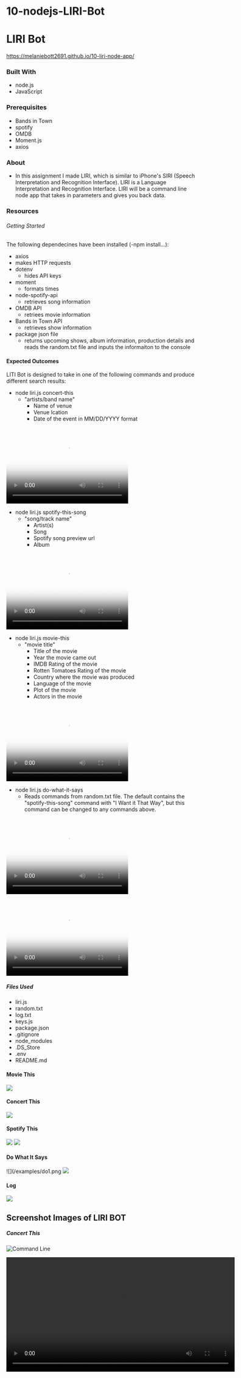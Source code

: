 # 10-nodejs-LIRI-Bot

# LIRI Bot

 https://melaniebott2691.github.io/10-liri-node-app/
 
### Built With
- node.js
- JavaScript

### Prerequisites
- Bands in Town
- spotify
- OMDB
- Moment.js
- axios

### About
- In this assignment I made LIRI, which is similar to iPhone's SIRI (Speech Interpretation and Recognition Interface). LIRI is a Language Interpretation and Recognition Interface. LIRI will be a command line node app that takes in parameters and gives you back data.

### Resources
###### Getting Started
The following dependecines have been installed (-npm install...):
- axios 
 - makes HTTP requests
- dotenv
  - hides API keys
- moment
  - formats times
- node-spotify-api
  - retrieves song information
- OMDB API
  - retriees movie information
- Bands in Town API
  - retrieves show information
- package json file
  - returns upcoming shows, album information, production details and reads the random.txt file and inputs the informaiton to the console

#### Expected Outcomes
LITI Bot is designed to take in one of the following commands and produce different search results:

- node liri.js concert-this
    - "artists/band name"
        - Name of venue
        - Venue lcation
        - Date of the event in MM/DD/YYYY format

<video src="concertthis.mov" poster="concertscreenshot.png" width="320" height="200" controls preload></video>

- node liri.js spotify-this-song
  - "song/track name"
    - Artist(s)
    - Song
    - Spotify song preview url
    - Album

<video src="spotifysong.mov" poster="concertscreenshot.png" width="320" height="200" controls preload></video>

- node liri.js movie-this
  - "movie title"
    - Title of the movie
    - Year the movie came out
    - IMDB Rating of the movie
    - Rotten Tomatoes Rating of the movie
    - Country where the movie was produced
    - Language of the movie
    - Plot of the movie
    - Actors in the movie

<video src="moviethis.mov" poster="moviescreenshot.png" width="320" height="200" controls preload></video>

- node liri.js do-what-it-says
  - Reads commands from random.txt file. The default contains the "spotify-this-song" command with "I Want it That Way", but this command can be changed to any commands above.

<video src="dowhatitsays.mov" poster="concertscreenshot.png" width="320" height="200" controls preload></video>

<video src="logtxt.mov" poster="logscreenshot.png" width="320" height="200" controls preload></video>

##### Files Used
- liri.js
- random.txt
- log.txt
- keys.js
- package.json
- .gitignore 
- node_modules
- .DS_Store
- .env
- README.md

#### Movie This
![](/examples/moviesscreenshot.png)

#### Concert This
![](/examples/concertscreenshot.png)

#### Spotify This
![](/examples/spotify2.png)
![](/examples/spotify1.png)

#### Do What It Says
![](/examples/do1.png
![](/examples/do2.png)

#### Log
![](/examples/logscreenshot.png)

## Screenshot Images of LIRI BOT

##### Concert This
![Command Line](/examples/concertscreenshot.png)

 <video width="600" controls>
 <source src="concertthis.mov" type="video/mov></video>
                                     
## Movie This
                                     
##### Movie This
![Command Line](/examples/moviesscreenshot.png)

 <video width="600" controls>
 <source src="moviethis.mov" type="video/mov></video>

##### Do What It Says
![Command Line](/examples/do1.png)
![Command Line](/examples/do2.png)

 <video width="400" controls>
 <source src="/examples/dowhatitsays.mov" type="video/mov></video>

##### Log
![Command Line](/examples/logscreenshot.png)

 <video width="600" controls>
 <source src="logtxt.mov" type="video/mov></video>
                                
##### Spotify This
![Command Line](/examples/spotify2.png)
![Command Line](/examples/spotify1.png)

 <video width="600" controls>
 <source src="/examples/spotifysong.mov" type="video/mov></video>

